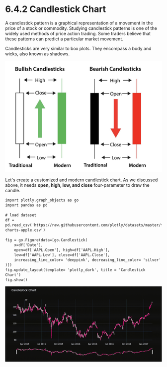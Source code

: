 # 6.4.2 Candlestick Chart

A candlestick pattern is a graphical representation of a movement in the price of a stock or commodity. Studying candlestick patterns is one of the widely used methods of price action trading. Some traders believe that these patterns can predict a particular market movement.

Candlesticks are very similar to box plots. They encompass a body and wicks, also known as shadows.

![](../../.gitbook/assets/screenshot-2020-07-25-at-21.00.14.png)

Let's create a customized and modern candlestick chart. As we discussed above, it needs **open, high, low, and close** four-parameter to draw the candle.

```text
import plotly.graph_objects as go
import pandas as pd

# load dataset
df = pd.read_csv('https://raw.githubusercontent.com/plotly/datasets/master/finance-charts-apple.csv')

fig = go.Figure(data=[go.Candlestick(
    x=df['Date'],
    open=df['AAPL.Open'], high=df['AAPL.High'],
    low=df['AAPL.Low'], close=df['AAPL.Close'],
    increasing_line_color= 'deeppink', decreasing_line_color= 'silver'
)])
fig.update_layout(template= 'plotly_dark', title = 'Candlestick Chart')
fig.show()
```

![Candlestick Chart](../../.gitbook/assets/screen-recording-2020-07-25-at-20.53.46.gif)

